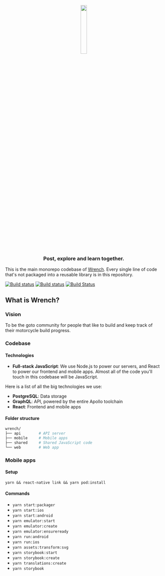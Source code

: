 <div align="center">
<img src="https://wrench.cc/assets/img/logo.svg" width="20%">

### Post, explore and learn together.

</div>

This is the main monorepo codebase of [Wrench](https://wrench.cc). Every single line of code that's not packaged into a reusable library is in this repository.

[![Build status](https://build.appcenter.ms/v0.1/apps/3bfdd500-bdf4-4c30-a6fc-bc44d95820e9/branches/master/badge)](https://appcenter.ms)
[![Build status](https://build.appcenter.ms/v0.1/apps/6d77ac98-c606-43d1-9182-30715cea1a44/branches/master/badge)](https://appcenter.ms)
[![Build Status](https://dev.azure.com/wrenchcc/Wrench/_apis/build/status/Wrench)](https://dev.azure.com/wrenchcc/Wrench/_build)

## What is Wrench?

### Vision

To be the goto community for people that like to build and keep track of their motorcycle build progress.

### Codebase

#### Technologies

- **Full-stack JavaScript**: We use Node.js to power our servers, and React to power our frontend and mobile apps. Almost all of the code you'll touch in this codebase will be JavaScript.

Here is a list of all the big technologies we use:

- **PostgreSQL**: Data storage
- **GraphQL**: API, powered by the entire Apollo toolchain
- **React**: Frontend and mobile apps

#### Folder structure

```sh
wrench/
├── api        # API server
├── mobile     # Mobile apps
├── shared     # Shared JavaScript code
└── web        # Web app
```

### Mobile apps

#### Setup

`yarn && react-native link && yarn pod:install`

#### Commands

- `yarn start:packager`
- `yarn start:ios`
- `yarn start:android`
- `yarn emulator:start`
- `yarn emulator:create`
- `yarn emulator:ensureready`
- `yarn run:android`
- `yarn run:ios`
- `yarn assets:transform:svg`
- `yarn storybook:start`
- `yarn storybook:create`
- `yarn translations:create`
- `yarn storybook`
